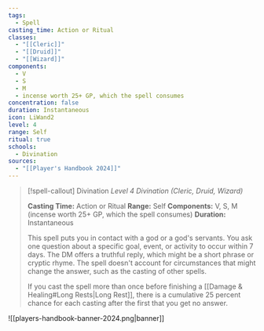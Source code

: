 ```yaml
---
tags:
  - Spell
casting_time: Action or Ritual
classes:
  - "[[Cleric]]"
  - "[[Druid]]"
  - "[[Wizard]]"
components:
  - V
  - S
  - M
  - incense worth 25+ GP, which the spell consumes
concentration: false
duration: Instantaneous
icon: LiWand2
level: 4
range: Self
ritual: true
schools:
  - Divination
sources: 
  - "[[Player's Handbook 2024]]"
---
```

>[!spell-callout] Divination
>_Level 4 Divination (Cleric, Druid, Wizard)_
>
>**Casting Time:** Action or Ritual
>**Range:** Self
>**Components:** V, S, M (incense worth 25+ GP, which the spell consumes)
>**Duration:** Instantaneous
>
>This spell puts you in contact with a god or a god's servants. You ask one question about a specific goal, event, or activity to occur within 7 days. The DM offers a truthful reply, which might be a short phrase or cryptic rhyme. The spell doesn't account for circumstances that might change the answer, such as the casting of other spells.
>
>If you cast the spell more than once before finishing a [[Damage & Healing#Long Rests\|Long Rest]], there is a cumulative 25 percent chance for each casting after the first that you get no answer.


![[players-handbook-banner-2024.png|banner]]